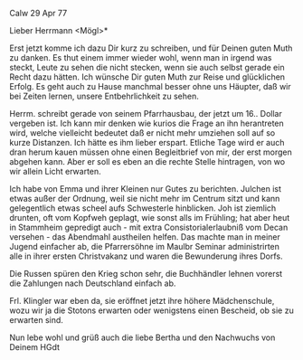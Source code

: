  Calw 29 Apr 77

Lieber Herrmann <Mögl>*

Erst jetzt komme ich dazu Dir kurz zu schreiben, und für Deinen guten Muth zu danken. Es thut einem immer wieder wohl, wenn man in irgend was steckt, Leute zu sehen die nicht stecken, wenn sie auch selbst gerade ein Recht dazu hätten. Ich wünsche Dir guten Muth zur Reise und glücklichen Erfolg. Es geht auch zu Hause manchmal besser ohne uns Häupter, daß wir bei Zeiten lernen, unsere Entbehrlichkeit zu sehen.

Herrm. schreibt gerade von seinem Pfarrhausbau, der jetzt um 16.. Dollar vergeben ist. Ich kann mir denken wie kurios die Frage an ihn herantreten wird, welche vielleicht bedeutet daß er nicht mehr umziehen soll auf so kurze Distanzen. Ich hätte es ihm lieber erspart. Etliche Tage wird er auch dran herum kauen müssen ohne einen Begleitbrief von mir, der erst morgen abgehen kann. Aber er soll es eben an die rechte Stelle hintragen, von wo wir allein Licht erwarten.

Ich habe von Emma und ihrer Kleinen nur Gutes zu berichten. Julchen ist etwas außer der Ordnung, weil sie nicht mehr im Centrum sitzt und kann gelegentlich etwas scheel aufs Schwesterle hinblicken. Joh ist ziemlich drunten, oft vom Kopfweh geplagt, wie sonst alls im Frühling; hat aber heut in Stammheim gepredigt auch - mit extra Consistorialerlaubniß vom Decan versehen - das Abendmahl austheilen helfen. Das machte man in meiner Jugend einfacher ab, die Pfarrersöhne im Maulbr Seminar administrirten alle in ihrer ersten Christvakanz und waren die Bewunderung ihres Dorfs.

Die Russen spüren den Krieg schon sehr, die Buchhändler lehnen vorerst die Zahlungen nach Deutschland einfach ab.

Frl. Klingler war eben da, sie eröffnet jetzt ihre höhere Mädchenschule, wozu wir ja die Stotons erwarten oder wenigstens einen Bescheid, ob sie zu erwarten sind.

Nun lebe wohl und grüß auch die liebe Bertha und den Nachwuchs von  Deinem
 HGdt
